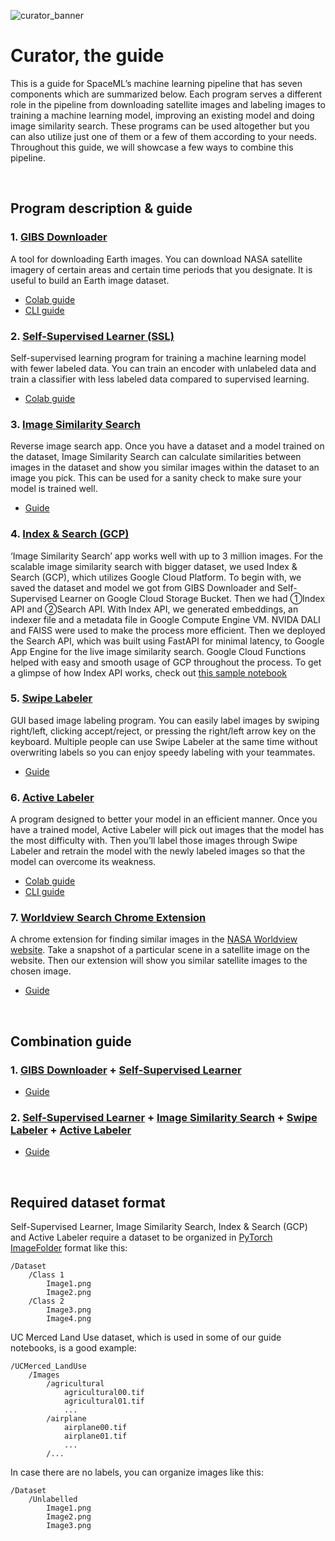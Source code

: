 ![curator_banner](https://user-images.githubusercontent.com/66165810/132762978-895e7c3c-4377-47ab-bbce-72bc17e94f79.png)

# Curator, the guide
This is a guide for SpaceML’s machine learning pipeline that has seven components which are summarized below. Each program serves a different role in the pipeline from downloading satellite images and labeling images to training a machine learning model, improving an existing model and doing image similarity search. These programs can be used altogether but you can also utilize just one of them or a few of them according to your needs. Throughout this guide, we will showcase a few ways to combine this pipeline.


&nbsp;


## Program description & guide
### 1. [GIBS Downloader](https://github.com/spaceml-org/GIBS-Downloader)
A tool for downloading Earth images. You can download NASA satellite imagery of certain areas and certain time periods that you designate. It is useful to build an Earth image dataset.
  * [Colab guide](https://github.com/spaceml-org/GIBS-Downloader/blob/main/notebooks/GIBS_Downloader_Demo.ipynb)
  * [CLI guide](https://github.com/spaceml-org/Curator-Unlabeled-Image-Search-Guide/blob/main/single_usage_guide/GIBS_Downloader.md)

### 2. [Self-Supervised Learner (SSL)](https://github.com/spaceml-org/Self-Supervised-Learner)
Self-supervised learning program for training a machine learning model with fewer labeled data. You can train an encoder with unlabeled data and train a classifier with less labeled data compared to supervised learning.
  * [Colab guide](https://github.com/spaceml-org/Self-Supervised-Learner/blob/simsiam/tutorials/PythonColabTutorial_Merced.ipynb)

### 3. [Image Similarity Search](https://github.com/spaceml-org/Image-Similarity-Search)
Reverse image search app. Once you have a dataset and a model trained on the dataset, Image Similarity Search can calculate similarities between images in the dataset and show you similar images within the dataset to an image you pick. This can be used for a sanity check to make sure your model is trained well.
  * [Guide](https://github.com/spaceml-org/Curator-Unlabeled-Image-Search-Guide/blob/main/single_usage_guide/Image_Similarity_Search.md)

### 4. [Index & Search (GCP)](https://github.com/spaceml-org/Scalable-Similarity-Search-with-GCP)
‘Image Similarity Search’ app works well with up to 3 million images. For the scalable image similarity search with bigger dataset, we used Index & Search (GCP), which utilizes Google Cloud Platform. To begin with, we saved the dataset and model we got from GIBS Downloader and Self-Supervised Learner on Google Cloud Storage Bucket. Then we had ①Index API and ②Search API. With Index API, we generated embeddings, an indexer file and a metadata file in Google Compute Engine VM. NVIDA DALI and FAISS were used to make the process more efficient. Then we deployed the Search API, which was built using FastAPI for minimal latency, to Google App Engine for the live image similarity search. Google Cloud Functions helped with easy and smooth usage of GCP throughout the process. To get a glimpse of how Index API works, check out [this sample notebook](https://github.com/spaceml-org/Curator-Unlabeled-Image-Search-Guide/blob/main/notebooks/Index_API_Demo.ipynb)

### 5. [Swipe Labeler](https://github.com/spaceml-org/Swipe-Labeler)
GUI based image labeling program. You can easily label images by swiping right/left, clicking accept/reject, or pressing the right/left arrow key on the keyboard. Multiple people can use Swipe Labeler at the same time without overwriting labels so you can enjoy speedy labeling with your teammates.  
  * [Guide](https://github.com/spaceml-org/Curator-Unlabeled-Image-Search-Guide/blob/main/single_usage_guide/Swipe_Labeler.md)

### 6. [Active Labeler](https://github.com/spaceml-org/Active-Labeller)
A program designed to better your model in an efficient manner. Once you have a trained model, Active Labeler will pick out images that the model has the most difficulty with. Then you’ll label those images through Swipe Labeler and retrain the model with the newly labeled images so that the model can overcome its weakness.
  * [Colab guide](https://github.com/spaceml-org/Curator-Unlabeled-Image-Search-Guide/blob/main/notebooks/Active_Labeler.ipynb)
  * [CLI guide](https://github.com/spaceml-org/Curator-Unlabeled-Image-Search-Guide/blob/main/single_usage_guide/Active_Labeler.md)

### 7. [Worldview Search Chrome Extension](https://github.com/spaceml-org/Worldviewsearch-Chrome-Extension)
A chrome extension for finding similar images in the [NASA Worldview website](https://worldview.earthdata.nasa.gov/). Take a snapshot of a particular scene in a satellite image on the website. Then our extension will show you similar satellite images to the chosen image.
  * [Guide](https://github.com/spaceml-org/Curator-Unlabeled-Image-Search-Guide/blob/main/single_usage_guide/Worldview_Chrome_Extension.md)

&nbsp;

## Combination guide
### 1. [GIBS Downloader](https://github.com/spaceml-org/GIBS-Downloader) + [Self-Supervised Learner](https://github.com/spaceml-org/Self-Supervised-Learner)
  * [Guide](https://github.com/spaceml-org/Curator-Unlabeled-Image-Search-Guide/blob/main/notebooks/GIBS_Downloader%2BSelf_Supervised_Learner.ipynb)
### 2. [Self-Supervised Learner](https://github.com/spaceml-org/Self-Supervised-Learner) + [Image Similarity Search](https://github.com/spaceml-org/Image-Similarity-Search) + [Swipe Labeler](https://github.com/spaceml-org/Swipe-Labeler) + [Active Labeler](https://github.com/spaceml-org/Active-Labeller)
  * [Guide](https://github.com/spaceml-org/Curator-Unlabeled-Image-Search-Guide/blob/main/notebooks/SSL%2BImage_Similarity_Search%2BSwipe_Labeler%2BActive_Labeler.ipynb)

&nbsp;

## Required dataset format
Self-Supervised Learner, Image Similarity Search, Index & Search (GCP) and Active Labeler require a dataset to be organized in [PyTorch ImageFolder](https://pytorch.org/vision/stable/datasets.html#torchvision.datasets.ImageFolder) format like this:
```
/Dataset
    /Class 1
        Image1.png
        Image2.png
    /Class 2
        Image3.png
        Image4.png
```

UC Merced Land Use dataset, which is used in some of our guide notebooks, is a good example:
```
/UCMerced_LandUse
    /Images
        /agricultural
            agricultural00.tif
            agricultural01.tif
            ...
        /airplane
            airplane00.tif
            airplane01.tif
            ...
        /...
```

In case there are no labels, you can organize images like this:
```
/Dataset
    /Unlabelled
        Image1.png
        Image2.png
        Image3.png
```

